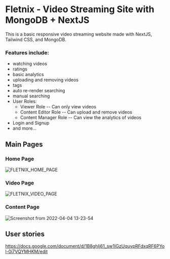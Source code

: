 # Fletnix - Video Streaming Site with MongoDB + NextJS
This is a basic responsive video streaming website made with NextJS, Tailwind CSS, and MongoDB. 

### Features include:
- watching videos
- ratings 
- basic analytics
- uploading and removing videos
- tags
- auto re-render searching
- manual searching
- User Roles:
  * Viewer Role -- Can only view videos
  * Content Editor Role -- Can upload and remove videos
  * Content Manager Role -- Can view the analytics of videos
- Login and Signup
- and more...

## Main Pages
### Home Page
![FLETNIX_HOME_PAGE](https://user-images.githubusercontent.com/19739107/161635798-3c758ee3-300a-46e6-bdb8-958f768f2298.png)

### Video Page
![FLETNIX_VIDEO_PAGE](https://user-images.githubusercontent.com/19739107/161635845-8f9e59a8-a0e7-4567-b47f-b66d760f0c9f.png)

### Content Page
![Screenshot from 2022-04-04 13-23-54](https://user-images.githubusercontent.com/19739107/161635867-9a4826ac-8532-4b6f-b901-26e7ed35357d.png)

## User stories

https://docs.google.com/document/d/1B8ghIj61_sw1IGzUquypRFdxqRF6PYol-0i7VQYMHKM/edit

